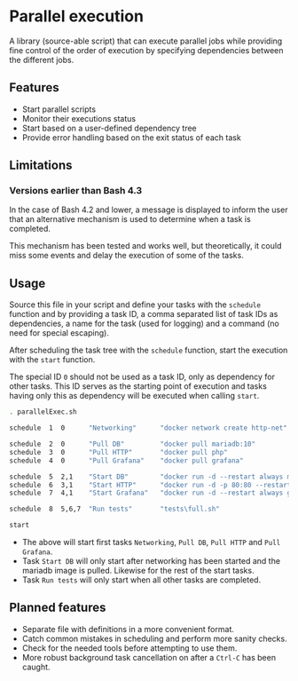 # Parallel execution

A library (source-able script) that can execute parallel jobs while providing fine control of the order of execution by specifying dependencies between the different jobs.

## Features

- Start parallel scripts
- Monitor their executions status
- Start based on a user-defined dependency tree
- Provide error handling based on the exit status of each task

## Limitations

### Versions earlier than Bash 4.3

In the case of Bash 4.2 and lower, a message is displayed to inform the user that an alternative mechanism is used to determine when a task is completed.

This mechanism has been tested and works well, but theoretically, it could miss some events and delay the execution of some of the tasks.

## Usage

Source this file in your script and define your tasks with the `schedule` function and by providing a task ID, a comma separated list of task IDs as dependencies, a name for the task (used for logging) and a command (no need for special escaping).

After scheduling the task tree with the `schedule` function, start the execution with the `start` function.

The special ID `0` should not be used as a task ID, only as dependency for other tasks. This ID serves as the starting point of execution and tasks having only this as dependency will be executed when calling `start`.

```sh
. parallelExec.sh

schedule  1  0      "Networking"      "docker network create http-net"

schedule  2  0      "Pull DB"         "docker pull mariadb:10"
schedule  3  0      "Pull HTTP"       "docker pull php"
schedule  4  0      "Pull Grafana"    "docker pull grafana"

schedule  5  2,1    "Start DB"        "docker run -d --restart always mariadb:10"
schedule  6  3,1    "Start HTTP"      "docker run -d -p 80:80 --restart always php"
schedule  7  4,1    "Start Grafana"   "docker run -d --restart always grafana"

schedule  8  5,6,7  "Run tests"       "tests\full.sh"

start
```

- The above will start first tasks `Networking`, `Pull DB`, `Pull HTTP` and `Pull Grafana`.
- Task `Start DB` will only start after networking has been started and the mariadb image is pulled. Likewise for the rest of the start tasks.
- Task `Run tests` will only start when all other tasks are completed.

## Planned features

- Separate file with definitions in a more convenient format.
- Catch common mistakes in scheduling and perform more sanity checks.
- Check for the needed tools before attempting to use them.
- More robust background task cancellation on after a `Ctrl-C` has been caught.